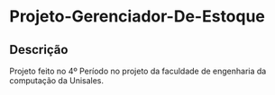 # Projeto-Gerenciador-De-Estoque

## Descrição
Projeto feito no 4º Período no projeto da faculdade de engenharia da computação da Unisales.
